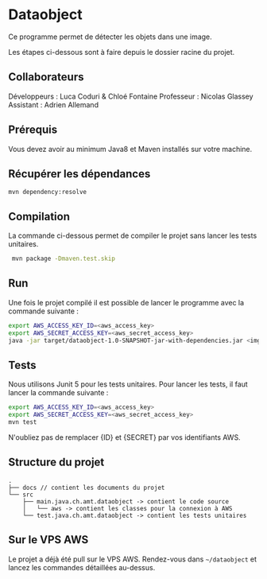 # Dataobject
Ce programme permet de détecter les objets dans une image.

Les étapes ci-dessous sont à faire depuis le dossier racine du projet.

## Collaborateurs
Développeurs : Luca Coduri & Chloé Fontaine
Professeur : Nicolas Glassey
Assistant : Adrien Allemand

## Prérequis
Vous devez avoir au minimum Java8 et Maven installés sur votre machine.

## Récupérer les dépendances
```
mvn dependency:resolve
```

## Compilation
La commande ci-dessous permet de compiler le projet sans lancer les tests unitaires.
```bash
 mvn package -Dmaven.test.skip
```
## Run
Une fois le projet compilé il est possible de lancer le programme avec la commande suivante :
```bash
export AWS_ACCESS_KEY_ID=<aws_access_key>
export AWS_SECRET_ACCESS_KEY=<aws_secret_access_key>
java -jar target/dataobject-1.0-SNAPSHOT-jar-with-dependencies.jar <img_path>
```

## Tests
Nous utilisons Junit 5 pour les tests unitaires. Pour lancer les tests, il faut lancer la commande suivante :
```bash
export AWS_ACCESS_KEY_ID=<aws_access_key>
export AWS_SECRET_ACCESS_KEY=<aws_secret_access_key>
mvn test
```
N'oubliez pas de remplacer {ID} et {SECRET} par vos identifiants AWS.

## Structure du projet
```
.
├── docs // contient les documents du projet
└── src  
    ├── main.java.ch.amt.dataobject -> contient le code source
    │   └── aws -> contient les classes pour la connexion à AWS
    └── test.java.ch.amt.dataobject -> contient les tests unitaires
```

## Sur le VPS AWS
Le projet a déjà été pull sur le VPS AWS.
Rendez-vous dans `~/dataobject` et lancez les commandes détaillées au-dessus.
